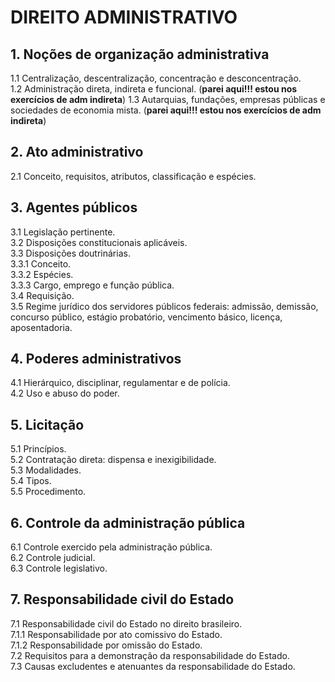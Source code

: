 # DIREITO ADMINISTRATIVO

## 1. Noções de organização administrativa  
1.1 Centralização, descentralização, concentração e desconcentração.  
1.2 Administração direta, indireta e funcional.  (**parei aqui!!! estou nos exercícios de adm indireta**)
1.3 Autarquias, fundações, empresas públicas e sociedades de economia mista. (**parei aqui!!! estou nos exercícios de adm indireta**)  

## 2. Ato administrativo  
2.1 Conceito, requisitos, atributos, classificação e espécies.  

## 3. Agentes públicos  
3.1 Legislação pertinente.  
3.2 Disposições constitucionais aplicáveis.  
3.3 Disposições doutrinárias.  
    3.3.1 Conceito.  
    3.3.2 Espécies.  
    3.3.3 Cargo, emprego e função pública.  
3.4 Requisição.  
3.5 Regime jurídico dos servidores públicos federais: admissão, demissão, concurso público, estágio probatório, vencimento básico, licença, aposentadoria.  

## 4. Poderes administrativos  
4.1 Hierárquico, disciplinar, regulamentar e de polícia.  
4.2 Uso e abuso do poder.  

## 5. Licitação  
5.1 Princípios.  
5.2 Contratação direta: dispensa e inexigibilidade.  
5.3 Modalidades.  
5.4 Tipos.  
5.5 Procedimento.  

## 6. Controle da administração pública  
6.1 Controle exercido pela administração pública.  
6.2 Controle judicial.  
6.3 Controle legislativo.  

## 7. Responsabilidade civil do Estado  
7.1 Responsabilidade civil do Estado no direito brasileiro.  
    7.1.1 Responsabilidade por ato comissivo do Estado.  
    7.1.2 Responsabilidade por omissão do Estado.  
7.2 Requisitos para a demonstração da responsabilidade do Estado.  
7.3 Causas excludentes e atenuantes da responsabilidade do Estado.  
